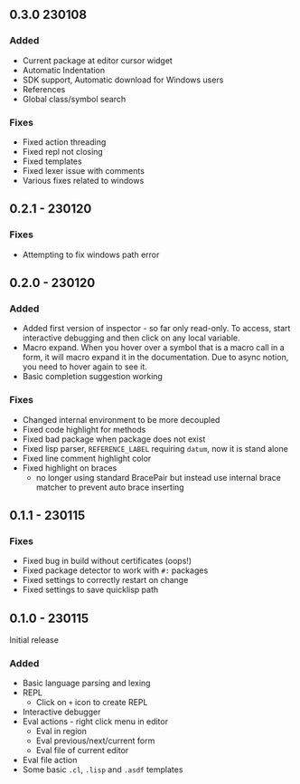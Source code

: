 ## 0.3.0 230108

### Added

- Current package at editor cursor widget
- Automatic Indentation
- SDK support, Automatic download for Windows users
- References
- Global class/symbol search

### Fixes

- Fixed action threading
- Fixed repl not closing
- Fixed templates
- Fixed lexer issue with comments
- Various fixes related to windows


## 0.2.1 - 230120

### Fixes

- Attempting to fix windows path error

## 0.2.0 - 230120

### Added

- Added first version of inspector - so far only read-only.
  To access, start interactive debugging and then click on any local variable.
- Macro expand. When you hover over a symbol that is a macro call in a form,
  it will macro expand it in the documentation. Due to async notion,
  you need to hover again to see it.
- Basic completion suggestion working

### Fixes

- Changed internal environment to be more decoupled
- Fixed code highlight for methods
- Fixed bad package when package does not exist
- Fixed lisp parser, `REFERENCE_LABEL` requiring `datum`, now it is stand alone
- Fixed line comment highlight color
- Fixed highlight on braces
  - no longer using standard BracePair but instead use internal brace matcher to prevent auto brace inserting

## 0.1.1 - 230115

### Fixes

- Fixed bug in build without certificates (oops!)
- Fixed package detector to work with `#:` packages
- Fixed settings to correctly restart on change
- Fixed settings to save quicklisp path

## 0.1.0 - 230115

Initial release

### Added

- Basic language parsing and lexing
- REPL
  - Click on `+` icon to create REPL
- Interactive debugger
- Eval actions - right click menu in editor
  - Eval in region
  - Eval previous/next/current form
  - Eval file of current editor
- Eval file action
- Some basic `.cl`, `.lisp` and `.asdf` templates
